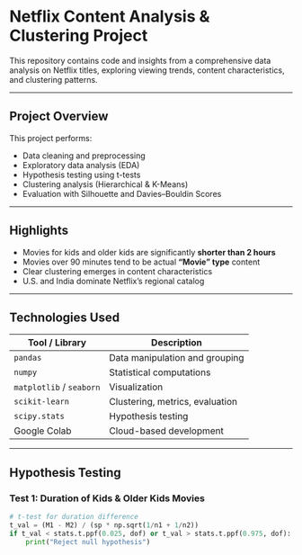 #  Netflix Content Analysis & Clustering Project

This repository contains code and insights from a comprehensive data analysis on Netflix titles, exploring viewing trends, content characteristics, and clustering patterns.

---

##  Project Overview

This project performs:

-  Data cleaning and preprocessing
-  Exploratory data analysis (EDA)
-  Hypothesis testing using t-tests
-  Clustering analysis (Hierarchical & K-Means)
-  Evaluation with Silhouette and Davies–Bouldin Scores

---

##  Highlights

- Movies for kids and older kids are significantly **shorter than 2 hours**
- Movies over 90 minutes tend to be actual **“Movie” type** content
- Clear clustering emerges in content characteristics
- U.S. and India dominate Netflix’s regional catalog

---

##  Technologies Used

| Tool / Library       | Description                          |
|----------------------|--------------------------------------|
| `pandas`             | Data manipulation and grouping       |
| `numpy`              | Statistical computations             |
| `matplotlib` / `seaborn` | Visualization                     |
| `scikit-learn`       | Clustering, metrics, evaluation      |
| `scipy.stats`        | Hypothesis testing                   |
| Google Colab         | Cloud-based development              |

---

##  Hypothesis Testing

###  Test 1: Duration of Kids & Older Kids Movies

```python
# t-test for duration difference
t_val = (M1 - M2) / (sp * np.sqrt(1/n1 + 1/n2))
if t_val < stats.t.ppf(0.025, dof) or t_val > stats.t.ppf(0.975, dof):
    print("Reject null hypothesis")
